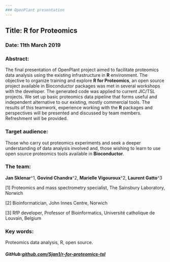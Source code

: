 ```yaml
---  
### OpenPlant presentation 
---
```



## Title: R for Proteomics

### Date: 11th March 2019



### Abstract:

The final presentation of OpenPlant project aimed to facilitate proteomics data analysis using the existing infrastructure in **R** environment. The objective to organize training and explore **R for Proteomics**, an open source project available in Bioconductor packages was met in several workshops with the developer. The generated code was applied to current JIC/TSL projects. We set up basic proteomics data pipeline that forms useful and independent alternative to our existing, mostly commercial tools. The results of this teamwork, experience working with the **R** packages and perspectives will be presented and discussed by team members. Refreshment will be provided.


### Target audience:

Those who carry out proteomics experiments and seek a deeper understanding of data analysis involved and, those wishing to learn to use open source proteomics tools available in **Bioconductor**.  


### The team:

**Jan Sklenar**^1, **Govind Chandra**^2, **Marielle Vigouroux**^2, **Laurent Gatto**^3

[1] Proteomics and mass spectrometry specialist, The Sainsbury Laboratory, Norwich

[2] Bioinformatician, John Innes Centre, Norwich

[3] RfP developer, Professor of Bioinformatics, Université catholique de Louvain, Belgium


### Key words:

Proteomics data analysis, R, open source. 

##### GitHub:[github.com/Sjan1/r-for-proteomics-tsl](https://github.com/Sjan1/r-for-proteomics-tsl "link") 